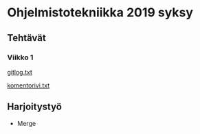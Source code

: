#  Ohjelmistotekniikka 2019 syksy

## Tehtävät

### Viikko 1

[gitlog.txt](https://github.com/MiikaProject/ot-harjoitustyo/blob/master/laskarit/viikko1/gitlog.txt)

[komentorivi.txt](https://github.com/MiikaProject/ot-harjoitustyo/blob/master/laskarit/viikko1/komentorivi.txt)


## Harjoitystyö



* Merge

